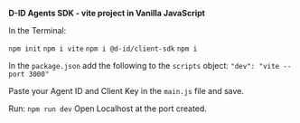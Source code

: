 **D-ID Agents SDK - vite project in Vanilla JavaScript**

In the Terminal:

`npm init`
`npm i vite`
`npm i @d-id/client-sdk`
`npm i`

In the `package.json` add the following to the `scripts` object:
`"dev": "vite --port 3000"`

Paste your Agent ID and Client Key in the `main.js` file and save.

Run: `npm run dev`
Open Localhost at the port created.
